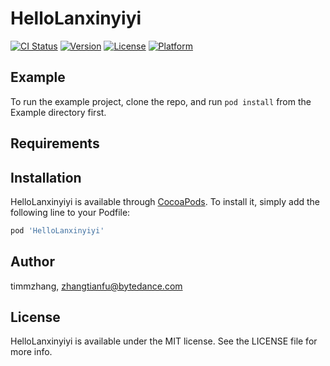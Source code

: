 # HelloLanxinyiyi

[![CI Status](https://img.shields.io/travis/timmzhang/HelloLanxinyiyi.svg?style=flat)](https://travis-ci.org/timmzhang/HelloLanxinyiyi)
[![Version](https://img.shields.io/cocoapods/v/HelloLanxinyiyi.svg?style=flat)](https://cocoapods.org/pods/HelloLanxinyiyi)
[![License](https://img.shields.io/cocoapods/l/HelloLanxinyiyi.svg?style=flat)](https://cocoapods.org/pods/HelloLanxinyiyi)
[![Platform](https://img.shields.io/cocoapods/p/HelloLanxinyiyi.svg?style=flat)](https://cocoapods.org/pods/HelloLanxinyiyi)

## Example

To run the example project, clone the repo, and run `pod install` from the Example directory first.

## Requirements

## Installation

HelloLanxinyiyi is available through [CocoaPods](https://cocoapods.org). To install
it, simply add the following line to your Podfile:

```ruby
pod 'HelloLanxinyiyi'
```

## Author

timmzhang, zhangtianfu@bytedance.com

## License

HelloLanxinyiyi is available under the MIT license. See the LICENSE file for more info.
